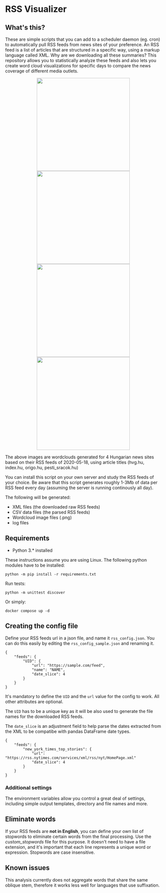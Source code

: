 # RSS Visualizer

## What's this?

These are simple scripts that you can add to a scheduler daemon (eg. cron) to automatically pull RSS feeds from news sites of your preference. An RSS feed is a list of articles that are structured in a specific way, using a markup language called XML. Why are we downloading all these summaries? This repository allows you to statistically analyze these feeds and also lets you create word cloud visualizations for specific days to compare the news coverage of different media outlets.

<p align="center">
    <img src="https://github.com/oliviaisarobot/rss_visualizer/blob/master/preview/2020-05-18_hvg_title.png" width="300" height="300"> <img src="https://github.com/oliviaisarobot/rss_visualizer/blob/master/preview/2020-05-18_index_title.png" width="300" height="300"> <img src="https://github.com/oliviaisarobot/rss_visualizer/blob/master/preview/2020-05-18_origo_title.png" width="300" height="300"> <img src="https://github.com/oliviaisarobot/rss_visualizer/blob/master/preview/2020-05-18_pesti_sracok_title.png" width="300" height="300">
</p>

The above images are wordclouds generated for 4 Hungarian news sites based on their RSS feeds of 2020-05-18, using article titles (hvg.hu, index.hu, origo.hu, pesti_sracok.hu)

You can install this script on your own server and study the RSS feeds of your choice. Be aware that this script generates roughly 1-3Mb of data per RSS feed every day (assuming the server is running continously all day).

The following will be generated:
* XML files (the downloaded raw RSS feeds)
* CSV data files (the parsed RSS feeds)
* Wordcloud image files (.png)
* log files

## Requirements

* Python 3.* installed

These instructions assume you are using Linux. The following python modules have to be installed:

```
python -m pip install -r requirements.txt 
```

Run tests:

```
python -m unittest discover
```

Or simply:

```
docker compose up -d
```

## Creating the config file

Define your RSS feeds url in a json file, and name it `rss_config.json`. You can do this easily by editing the `rss_config_sample.json` and renaming it.

```
{
    "feeds": {
        "UID": {
            "url": "https://sample.com/feed",
            "name": "NAME",
            "date_slice": 4
        }
    }
}
```

It's mandatory to define the `UID` and the `url` value for the config to work. All other attributes are optional.

The `UID` has to be a unique key as it will be also used to generate the file names for the downloaded RSS feeds.

The `date_slice` is an adjustment field to help parse the dates extracted from the XML to be compatibe with pandas DataFrame date types.

```
{
    "feeds": {
        "new_york_times_top_stories": {
            "url": "https://rss.nytimes.com/services/xml/rss/nyt/HomePage.xml"
            "date_slice": 4
        }
    }
}
```

### Additional settings

The environment variables allow you control a great deal of settings, including simple output templates, directory and file names and more.

## Eliminate words

If your RSS feeds are **not in English**, you can define your own list of stopwords to eliminate certain words from the final processing. Use the *custom_stopwords* file for this purpose. It doesn't need to have a file extension, and it's important that each line represents a unique word or expression. Stopwords are case insensitive.

## Known issues

This analysis currently does not aggregate words that share the same oblique stem, therefore it works less well for languages that use suffixation.
